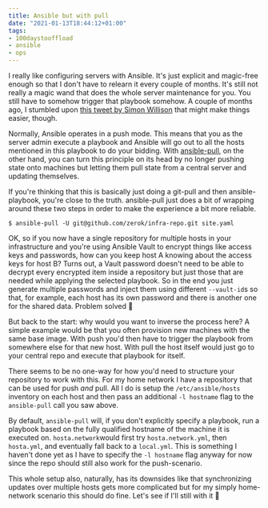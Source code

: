 ```yaml
---
title: Ansible but with pull
date: "2021-01-13T18:44:12+01:00"
tags:
- 100daystooffload
- ansible
- ops
---
```


I really like configuring servers with Ansible. It's just explicit and magic-free enough so that I don't have to relearn it every couple of months. It's still not really a magic wand that does the whole server maintenance for you. You still have to somehow trigger that playbook somehow. A couple of months ago, I stumbled upon [this tweet by Simon Willison](https://twitter.com/simonw/status/1334238720187199488) that might make things easier, though.

Normally, Ansible operates in a push mode. This means that you as the server admin execute a playbook and Ansible will go out to all the hosts mentioned in this playbook to do your bidding. With [ansible-pull](https://docs.ansible.com/ansible/latest/cli/ansible-pull.html), on the other hand, you can turn this principle on its head by no longer pushing state onto machines but letting them pull state from a central server and updating themselves.

If you're thinking that this is basically just doing a git-pull and then ansible-playbook, you're close to the truth. ansible-pull just does a bit of wrapping around these two steps in order to make the experience a bit more reliable.

	$ ansible-pull -U git@github.com/zerok/infra-repo.git site.yaml

OK, so if you now have a single repository for multiple hosts in your infrastructure and you're using Ansible Vault to encrypt things like access keys and passwords, how can you keep host A knowing about the access keys for host B? Turns out, a Vault password doesn't need to be able to decrypt every encrypted item inside a repository but just those that are needed while applying the selected playbook. So in the end you just generate multiple passwords and inject them using different `--vault-id`s so that, for example, each host has its own password and there is another one for the shared data. Problem solved 🙂

But back to the start: why would you want to inverse the process here? A simple example would be that you often provision new machines with the same base image. With push you'd then have to trigger the playbook from somewhere else for that new host. With pull the host itself would just go to your central repo and execute that playbook for itself.

There seems to be no one-way for how you'd need to structure your repository to work with this. For my home network I have a repository that can be used for push *and* pull. All I do is setup the `/etc/ansible/hosts` inventory on each host and then pass an additional `-l hostname` flag to the `ansible-pull` call you saw above.

By default, `ansible-pull` will, if you don't explicitly specify a playbook, run a playbook based on the fully qualified hostname of the machine it is executed on. `hosta.network`would first try `hosta.network.yml`, then `hosta.yml`, and eventually fall back to a `local.yml`.  This is something I haven't done yet as I have to specify the `-l hostname` flag anyway for now since the repo should still also work for the push-scenario.

This whole setup also, naturally, has its downsides like that synchronizing updates over multiple hosts gets more complicated but for my simply home-network scenario this should do fine. Let's see if I'll still with it 🙂
